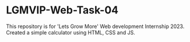 # LGMVIP-Web-Task-04
This repository is for 'Lets Grow More' Web development Internship 2023. Created a simple calculator using HTML, CSS and JS.
